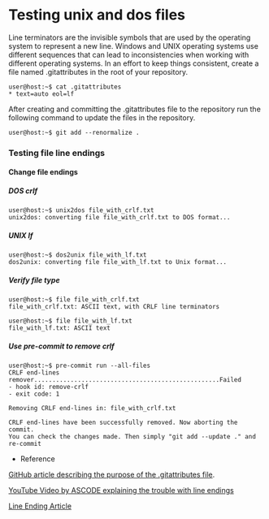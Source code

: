 # Testing unix and dos files

Line terminators are the invisible symbols that are used by the operating system to represent a new line. Windows and UNIX operating systems use different sequences that can lead to inconsistencies when working with different operating systems. In an effort to keep things consistent, create a file named .gitattributes in the root of your repository.

```console
user@host:~$ cat .gitattributes
* text=auto eol=lf
```

After creating and committing the .gitattributes file to the repository run the following command to update the files in the repository.


```console
user@host:~$ git add --renormalize .

```

### Testing file line endings

#### Change file endings

##### DOS crlf

```console
user@host:~$ unix2dos file_with_crlf.txt
unix2dos: converting file file_with_crlf.txt to DOS format...
```

##### UNIX lf

```console
user@host:~$ dos2unix file_with_lf.txt
dos2unix: converting file file_with_lf.txt to Unix format...
```

##### Verify file type

```console
user@host:~$ file file_with_crlf.txt
file_with_crlf.txt: ASCII text, with CRLF line terminators
```

```console
user@host:~$ file file_with_lf.txt
file_with_lf.txt: ASCII text
```

##### Use pre-commit to remove crlf

```console
user@host:~$ pre-commit run --all-files
CRLF end-lines remover...................................................Failed
- hook id: remove-crlf
- exit code: 1

Removing CRLF end-lines in: file_with_crlf.txt

CRLF end-lines have been successfully removed. Now aborting the commit.
You can check the changes made. Then simply "git add --update ." and re-commit
```

* Reference

[GitHub article describing the purpose of the .gitattributes file](https://docs.github.com/en/get-started/getting-started-with-git/configuring-git-to-handle-line-endings).

[YouTube Video by ASCODE explaining the trouble with line endings](https://www.youtube.com/watch?v=zn7m2Mdm_Vg)

[Line Ending Article](https://www.aleksandrhovhannisyan.com/blog/crlf-vs-lf-normalizing-line-endings-in-git/)
